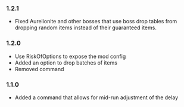﻿### 1.2.1
- Fixed Aurelionite and other bosses that use boss drop tables from dropping random items instead of their guaranteed items.

### 1.2.0

- Use RiskOfOptions to expose the mod config
- Added an option to drop batches of items
- Removed command

### 1.1.0

- Added a command that allows for mid-run adjustment of the delay